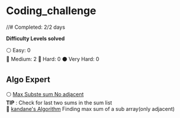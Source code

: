 # Coding_challenge


//# Completed: 2/2 days

__Difficulty Levels solved__
 
 :white_circle: Easy: 0  
 :large_blue_circle: Medium: 2
 :red_circle: Hard: 0
 :black_circle: Very Hard: 0  

<!--
 #### LeetCode
* :white_circle: [5-longest-palindromic-substring.cpp](leetCode/5-longest-palindromic-substring.cpp)
-->

## Algo Expert
:white_circle: [Max Subste sum No adjacent](Algoexpert/max_Subset_Sum_No_Adjacent.cpp)  
 __TIP__ : Check for last two sums in the sum list\
  :large_blue_circle: [kandane's Algorithm](Algoexpert/kandane's_algorithm.cpp) Finding max sum of a sub array(only adjacent)